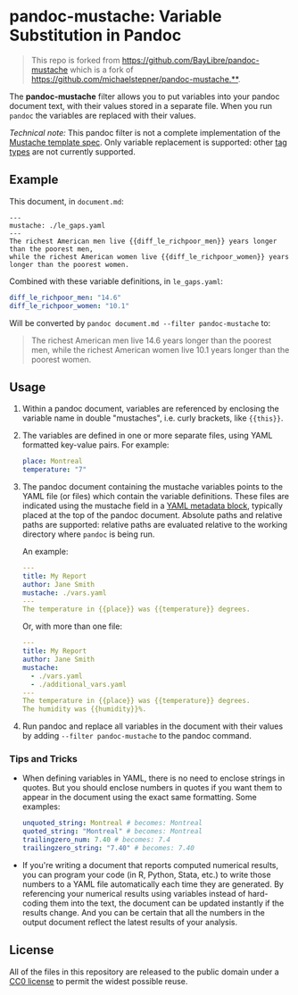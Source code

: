 # pandoc-mustache: Variable Substitution in Pandoc

> This repo is forked from <https://github.com/BayLibre/pandoc-mustache> which is
a fork of <https://github.com/michaelstepner/pandoc-mustache.**>.

The **pandoc-mustache** filter allows you to put variables into your pandoc document text, with their values stored in a separate file. When you run `pandoc` the variables are replaced with their values.

_Technical note:_ This pandoc filter is not a complete implementation of the [Mustache template spec](https://mustache.github.io/). Only variable replacement is supported: other [tag types](https://mustache.github.io/mustache.5.html#TAG-TYPES) are not currently supported.

## Example

This document, in `document.md`:

```
---
mustache: ./le_gaps.yaml
---
The richest American men live {{diff_le_richpoor_men}} years longer than the poorest men,
while the richest American women live {{diff_le_richpoor_women}} years longer than the poorest women.
```

Combined with these variable definitions, in `le_gaps.yaml`:

```yaml
diff_le_richpoor_men: "14.6"
diff_le_richpoor_women: "10.1"
```

Will be converted by `pandoc document.md --filter pandoc-mustache` to:

> The richest American men live 14.6 years longer than the poorest men, while the richest American women live 10.1 years longer than the poorest women.

## Usage

1. Within a pandoc document, variables are referenced by enclosing the variable name in double "mustaches", i.e. curly brackets, like `{{this}}`.

2. The variables are defined in one or more separate files, using YAML formatted key-value pairs. For example:

   ```yaml
   place: Montreal
   temperature: "7"
   ```

3. The pandoc document containing the mustache variables points to the YAML file (or files) which contain the variable definitions. These files are indicated using the mustache field in a [YAML metadata block](https://pandoc.org/MANUAL.html#metadata-blocks), typically placed at the top of the pandoc document. Absolute paths and relative paths are supported: relative paths are evaluated relative to the working directory where `pandoc` is being run.

   An example:

   ```yaml
   ---
   title: My Report
   author: Jane Smith
   mustache: ./vars.yaml
   ---
   The temperature in {{place}} was {{temperature}} degrees.
   ```

   Or, with more than one file:

   ```yaml
   ---
   title: My Report
   author: Jane Smith
   mustache:
     - ./vars.yaml
     - ./additional_vars.yaml
   ---
   The temperature in {{place}} was {{temperature}} degrees.
   The humidity was {{humidity}}%.
   ```

4. Run pandoc and replace all variables in the document with their values by adding `--filter pandoc-mustache` to the pandoc command.

### Tips and Tricks

- When defining variables in YAML, there is no need to enclose strings in quotes. But you should enclose numbers in quotes if you want them to appear in the document using the exact same formatting. Some examples:

  ```yaml
  unquoted_string: Montreal # becomes: Montreal
  quoted_string: "Montreal" # becomes: Montreal
  trailingzero_num: 7.40 # becomes: 7.4
  trailingzero_string: "7.40" # becomes: 7.40
  ```

- If you're writing a document that reports computed numerical results, you can program your code (in R, Python, Stata, etc.) to write those numbers to a YAML file automatically each time they are generated. By referencing your numerical results using variables instead of hard-coding them into the text, the document can be updated instantly if the results change. And you can be certain that all the numbers in the output document reflect the latest results of your analysis.

## License

All of the files in this repository are released to the public domain under a [CC0 license](https://creativecommons.org/publicdomain/zero/1.0/) to permit the widest possible reuse.
